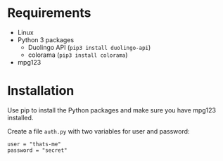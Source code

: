 Requirements
============
* Linux
* Python 3 packages
  * Duolingo API (`pip3 install duolingo-api`)
  * colorama (`pip3 install colorama`)
* mpg123

Installation
============
Use pip to install the Python packages and make sure you have mpg123 installed.

Create a file `auth.py` with two variables for user and password:
```
user = "thats-me"
password = "secret"
```
